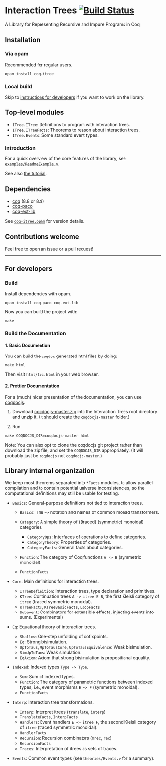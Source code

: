 # Interaction Trees [![Build Status](https://travis-ci.com/DeepSpec/InteractionTrees.svg?branch=master)](https://travis-ci.com/DeepSpec/InteractionTrees)

A Library for Representing Recursive and Impure Programs in Coq

## Installation

### Via opam

Recommended for regular users.

```
opam install coq-itree
```

### Local build

Skip to [instructions for developers](#for-developers) if you want to work on the
library.

## Top-level modules

- `ITree.ITree`: Definitions to program with interaction trees.
- `ITree.ITreeFacts`: Theorems to reason about interaction trees.
- `ITree.Events`: Some standard event types.

### Introduction

For a quick overview of the core features of the library, see
[`examples/ReadmeExample.v`](./examples/ReadmeExample.v).

See also [the tutorial](./tutorial/README.md).

## Dependencies

- [coq](https://coq.inria.fr/) (8.8 or 8.9)
- [coq-paco](https://github.com/snu-sf/paco)
- [coq-ext-lib](https://github.com/coq-ext-lib/coq-ext-lib)

See [`coq-itree.opam`](./coq-itree.opam) for version details.

## Contributions welcome

Feel free to open an issue or a pull request!

---

## For developers

### Build

Install dependencies with opam.

```
opam install coq-paco coq-ext-lib
```

Now you can build the project with:

```
make
```

### Build the Documentation

#### 1. Basic Documention

You can build the `coqdoc` generated html files by doing:

```
make html
```
Then visit `html/toc.html` in your web browser.

#### 2. Prettier Documentation

For a (much) nicer presentation of the documentation, you can use
[coqdocjs](https://github.com/tebbi/coqdocjs).

1. Download
  [coqdocjs-master.zip](https://github.com/tebbi/coqdocjs/archive/master.zip)
  into the Interaction Trees root directory and unzip it.  (It should create the
  `coqdocjs-master` folder.)

2. Run
```
make COQDOCJS_DIR=coqdocjs-master html
```

Note: You can also opt to clone the coqdocjs git project rather than
download the zip file, and set the `COQDOCJS_DIR` appropriately.  (It will
probably just be `coqdocjs` not `coqdocjs-master`.)

## Library internal organization

We keep most theorems separated into `*Facts` modules, to allow
parallel compilation and to contain potential universe
inconsistencies, so the computational definitions may still be usable
for testing.

- `Basics`: General-purpose definitions not tied to interaction trees.

    + `Basics`: The `~>` notation and names of common monad transformers.
    + `Category`: A simple theory of ((traced) (symmetric) monoidal) categories.

        * `CategoryOps`: Interfaces of operations to define categories.
        * `CategoryTheory`: Properties of categories.
        * `CategoryFacts`: General facts about categories.

    + `Function`: The category of Coq functions `A -> B` (symmetric monoidal).
    + `FunctionFacts`

- `Core`: Main definitions for interaction trees.

    + `ITreeDefinition`: Interaction trees, type declaration and primitives.
    + `KTree`: Continuation trees `A -> itree E B`, the first Kleisli category
      of `itree` (traced symmetric monoidal).
    + `KTreeFacts`, `KTreeBasicFacts`, `LoopFacts`
    + `Subevent`: Combinators for extensible effects, injecting events into
      sums. (Experimental)

- `Eq`: Equational theory of interaction trees.

    + `Shallow`: One-step unfolding of cofixpoints.
    + `Eq`: Strong bisimulation.
    + `UpToTaus`, `UpToTausCore`, `UpToTausEquivalence`: Weak bisimulation.
    + `SimUpToTaus`: Weak simulation.
    + `EqAxiom`: Axiom that strong bisimulation is propositional equality.

- `Indexed`: Indexed types `Type -> Type`.

    + `Sum`: Sum of indexed types.
    + `Function`: The category of parametric functions between indexed types,
      i.e., event morphisms `E ~> F` (symmetric monoidal).
    + `FunctionFacts`

- `Interp`: Interaction tree transformations.

    + `Interp`: Interpret itrees (`translate`, `interp`)
    + `TranslateFacts`, `InterpFacts`
    + `Handlers`: Event handlers `E ~> itree F`, the second Kleisli category
      of `itree` (traced symmetric monoidal).
    + `HandlerFacts`
    + `Recursion`: Recursion combinators (`mrec`, `rec`)
    + `RecursionFacts`
    + `Traces`: Interpretation of itrees as sets of traces.

- `Events`: Common event types (see `theories/Events.v` for a summary).
